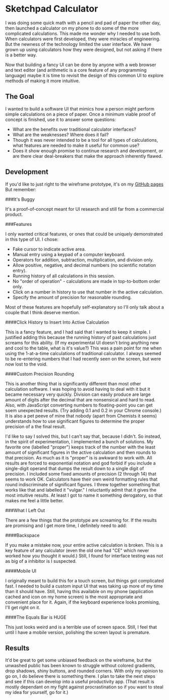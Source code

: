 Sketchpad Calculator
====================

I was doing some quick math with a pencil and pad of paper the other day, then launched a calculator on my phone to do some of the more complicated calculations. This made me wonder why I needed to use both. When calculators were first developed, they were miracles of engineering. But the newness of the technology limited the user interface. We have grown up using calculators how they were designed, but not asking if there is a better way.

Now that building a fancy UI can be done by anyone with a web browser and text editor (and arithmetic is a core feature of any programming language) maybe it is time to revisit the design of this common UI to explore methods of making it more intuitive.

The Goal
--------

I wanted to build a software UI that mimics how a person might perform simple calculations on a piece of paper. Once a minimum viable proof of concept is finished, use it to answer some questions:

* What are the benefits over traditional calculator interfaces? 
* What are the weaknesses? Where does it fail?
* Though it was never intended to be a tool for all types of calculations, what features are needed to make it useful for common use?
* Does it show enough promise to continue research and development, or are there clear deal-breakers that make the approach inherently flawed.

Development
-----------

If you'd like to just right to the wireframe prototype, it's on my [GitHub pages](http://chrisbroski.github.io/sketchpad-calculator/sketchpad-calc.html) But remember:

###It's Buggy

It's a proof-of-concept meant for UI research and still far from a commercial product. 

###Features

I only wanted critical features, or ones that could be uniquely demonstrated in this type of UI. I chose:

* Fake cursor to indicate active area.
* Manual entry using a keypad of a computer keyboard.
* Operators for addition, subtraction, multiplication, and division only.
* Allow positive, negative, and decimal numbers (no scientific notation entry).
* Running history of all calculations in this session.
* No "order of operation" - calculations are made in top-to-bottom order only.
* Click on a number in history to use that number in the active calculation.
* Specify the amount of precision for reasonable rounding.

Most of these features are hopefully self-explanatory so I'll only talk about a couple that I think deserve mention.

####Click History to Insert Into Active Calculation

This is a fancy feature, and I had said that I wanted to keep it simple. I justified adding this because the running history of past calculations just screams for this ability. (If my experimental UI doesn't bring anything new and cool to the table, what is it's value?) This was a pain point for me when using the 1-at-a-time calculations of traditional calculator. I always seemed to be re-entering numbers that I had recently seen on the screen, but were now lost to the void.

####Custom Precision Rounding

This is another thing that is significantly different than most other calculation software. I was hoping to avoid having to deal with it but it became necessary very quickly. Division can easily produce are large amount of digits after the decimal that are nonsensical and hard to read. Also, with JavaScript converting numbers to floating-point you can get soem unexpected results. (Try adding 0.1 and 0.2 in your Chrome console.) It is also a pet peeve of mine that nobody (apart from Chemists it seems) understands how to use significant figures to determine the proper precision of a the final result.

I'd like to say I solved this, but I can't say that, because I didn't. So instead, in the spirit of experimentation, I implemented a bunch of solutions. My favorite one (labelled "proper") keeps track of the number with the least amount of significant figures in the active calculation and then rounds to that precision. As much as it is "proper" is is awkward to work with. All results are forced to exponential notation and god forbid if you include a single-digit operand that dumps the result down to a single digit of precision. I included some fixed amounts of precision (2 through 14) that seems to work OK. Calculators have their own weird formatting rules that round indiscriminate of significant figures. I threw together something that works like that and labelled it "vulgar." I reluctantly admit that it gives the most intuitive results. At least I got to name it something derogatory, so that makes me feel a little better.

###What I Left Out

There are a few things that the prototype are screaming for. If the results are promising and I get more time, I definitely need to add:

####Backspace

If you make a mistake now, your entire active calculation is broken. This is a key feature of any calculator (even the old one had "CE" which never worked how you thought it would.) Still, I found for interface testing was not as big of a inhibitor is I suspected.

####Mobile UI

I originally meant to build this for a touch screen, but things got complicated fast. I needed to build a custom input UI that was taking up more of my time than it should have. Still, having this available on my phone (application cached and icon on my home screen) is the most appropriate and convenient place for it. Again, if the keyboard experience looks promising, I'll get right on it.

####The Equals Bar is HUGE

This just looks weird and is a terrible use of screen space. Still, I feel that until I have a mobile version, polishing the screen layout is premature.

Results
-------

It'd be great to get some unbiased feedback on the wireframe, but the unwashed public has been known to struggle without colored gradients, drop shadows, shiny buttons, and rounded corners. With only my opinion to go on, I do believe there is something there. I plan to take the next steps and see if this can develop into a useful productivity app. (That result is mostly dependant on my fight against procrastination so if you want to steal my idea for yourself, go for it.)
